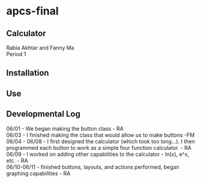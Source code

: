 # apcs-final
Calculator 
------
Rabia Akhtar and Fanny Ma <br>
Period 1<br>



Installation 
---------


Use
----




Developmental Log 
-------
06/01 - We began making the button class - RA <br>
06/03 - I finished making the class that would allow us to make buttons -FM <br>
06/04 - 06/08 - I first designed the calculator (which took too long...). I then programmed each button to work as a simple four function calculator. - RA <br>
06/09 - I worked on adding other capabilities to the calculator - ln(x), e^x, etc. - RA<br>
06/10-06/11 - finished buttons, layouts, and actions performed, began graphing capabilities - RA <br>


